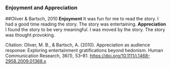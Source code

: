 ### Enjoyment and Appreciation
##Oliver & Bartsch, 2010 
**Enjoyment**
It was fun for me to read the story.
I had a good time reading the story.
The story was entertaining.
**Appreciation**
I found the story to be very meaningful.
I was moved by the story.
The story was thought provoking.

Citation: Oliver, M. B., & Bartsch, A. (2010). Appreciation as audience response: Exploring entertainment gratifications beyond hedonism. Human Communication Research, 36(1), 53–81. https://doi.org/10.1111/j.1468-2958.2009.01368.x
